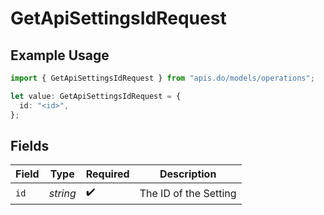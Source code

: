 # GetApiSettingsIdRequest

## Example Usage

```typescript
import { GetApiSettingsIdRequest } from "apis.do/models/operations";

let value: GetApiSettingsIdRequest = {
  id: "<id>",
};
```

## Fields

| Field                 | Type                  | Required              | Description           |
| --------------------- | --------------------- | --------------------- | --------------------- |
| `id`                  | *string*              | :heavy_check_mark:    | The ID of the Setting |